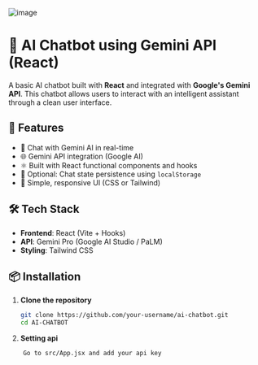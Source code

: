 
![image](https://github.com/user-attachments/assets/28731ccd-354a-405e-ab22-aebb3b5d3bbc)


# 🤖 AI Chatbot using Gemini API (React)

A basic AI chatbot built with **React** and integrated with **Google's Gemini API**. This chatbot allows users to interact with an intelligent assistant through a clean user interface.

## 🚀 Features

- 💬 Chat with Gemini AI in real-time
- 🌐 Gemini API integration (Google AI)
- ⚛️ Built with React functional components and hooks
- 💾 Optional: Chat state persistence using `localStorage`
- 🎨 Simple, responsive UI (CSS or Tailwind)

## 🛠️ Tech Stack

- **Frontend**: React (Vite + Hooks)
- **API**: Gemini Pro (Google AI Studio / PaLM)
- **Styling**: Tailwind CSS 

## 📦 Installation

1. **Clone the repository**

   ```bash
   git clone https://github.com/your-username/ai-chatbot.git
   cd AI-CHATBOT
2. **Setting api**
```bash
    Go to src/App.jsx and add your api key
